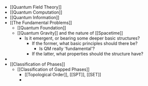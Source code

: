 - [[Quantum Field Theory]]
- [[Quantum Computation]]
- [[Quantum Information]]
- [[The Fundamental Problems]]
	- [[Quantum Foundation]]
	- [[Quantum Gravity]] and the nature of [[Spacetime]]
		- Is it emergent, or bearing some deeper basic structures?
			- If the former, what basic principles should there be?
				- Is QM really 'fundamental'?
			- If the latter, what properties should the structure have?
-
- [[Classification of Phases]]
	- [[Classification of Gapped Phases]]
		- [[Topological Order]], [[SPT]], [[SET]]
		-